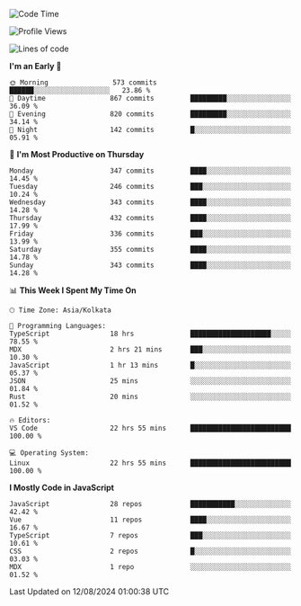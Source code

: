 <!--START_SECTION:waka-->
![Code Time](http://img.shields.io/badge/Code%20Time-1%2C121%20hrs%2013%20mins-blue)

![Profile Views](http://img.shields.io/badge/Profile%20Views-72-blue)

![Lines of code](https://img.shields.io/badge/From%20Hello%20World%20I%27ve%20Written-1.9%20million%20lines%20of%20code-blue)

**I'm an Early 🐤** 

```text
🌞 Morning                573 commits         ██████░░░░░░░░░░░░░░░░░░░   23.86 % 
🌆 Daytime                867 commits         █████████░░░░░░░░░░░░░░░░   36.09 % 
🌃 Evening                820 commits         █████████░░░░░░░░░░░░░░░░   34.14 % 
🌙 Night                  142 commits         █░░░░░░░░░░░░░░░░░░░░░░░░   05.91 % 
```
📅 **I'm Most Productive on Thursday** 

```text
Monday                   347 commits         ████░░░░░░░░░░░░░░░░░░░░░   14.45 % 
Tuesday                  246 commits         ███░░░░░░░░░░░░░░░░░░░░░░   10.24 % 
Wednesday                343 commits         ████░░░░░░░░░░░░░░░░░░░░░   14.28 % 
Thursday                 432 commits         ████░░░░░░░░░░░░░░░░░░░░░   17.99 % 
Friday                   336 commits         ███░░░░░░░░░░░░░░░░░░░░░░   13.99 % 
Saturday                 355 commits         ████░░░░░░░░░░░░░░░░░░░░░   14.78 % 
Sunday                   343 commits         ████░░░░░░░░░░░░░░░░░░░░░   14.28 % 
```


📊 **This Week I Spent My Time On** 

```text
🕑︎ Time Zone: Asia/Kolkata

💬 Programming Languages: 
TypeScript               18 hrs              ████████████████████░░░░░   78.55 % 
MDX                      2 hrs 21 mins       ███░░░░░░░░░░░░░░░░░░░░░░   10.30 % 
JavaScript               1 hr 13 mins        █░░░░░░░░░░░░░░░░░░░░░░░░   05.37 % 
JSON                     25 mins             ░░░░░░░░░░░░░░░░░░░░░░░░░   01.84 % 
Rust                     20 mins             ░░░░░░░░░░░░░░░░░░░░░░░░░   01.52 % 

🔥 Editors: 
VS Code                  22 hrs 55 mins      █████████████████████████   100.00 % 

💻 Operating System: 
Linux                    22 hrs 55 mins      █████████████████████████   100.00 % 
```

**I Mostly Code in JavaScript** 

```text
JavaScript               28 repos            ███████████░░░░░░░░░░░░░░   42.42 % 
Vue                      11 repos            ████░░░░░░░░░░░░░░░░░░░░░   16.67 % 
TypeScript               7 repos             ███░░░░░░░░░░░░░░░░░░░░░░   10.61 % 
CSS                      2 repos             █░░░░░░░░░░░░░░░░░░░░░░░░   03.03 % 
MDX                      1 repo              ░░░░░░░░░░░░░░░░░░░░░░░░░   01.52 % 
```




 Last Updated on 12/08/2024 01:00:38 UTC
<!--END_SECTION:waka-->
<!--
**bhishekprajapati/bhishekprajapati** is a ✨ _special_ ✨ repository because its `README.md` (this file) appears on your GitHub profile.

Here are some ideas to get you started:

- 🔭 I’m currently working on ...
- 🌱 I’m currently learning ...
- 👯 I’m looking to collaborate on ...
- 🤔 I’m looking for help with ...
- 💬 Ask me about ...
- 📫 How to reach me: ...
- 😄 Pronouns: ...
- ⚡ Fun fact: ...
-->
